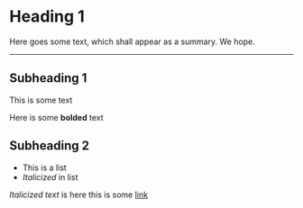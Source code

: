 # Heading 1

Here goes some text, which shall appear as a summary. We hope.

<hr>

## Subheading 1
This is some text

Here is some **bolded** text

## Subheading 2
- This is a list
- *Italicized* in list

*Italicized text* is here
this is some [link](https://www.goodreads.com/book/show/40117.The_Unconsoled)
